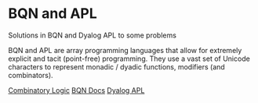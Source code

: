 # BQN and APL
Solutions in BQN and Dyalog APL to some problems

BQN and APL are array programming languages that allow for extremely explicit and tacit (point-free) programming.
They use a vast set of Unicode characters to represent monadic / dyadic functions, modifiers (and combinators).

[Combinatory Logic](https://combinatorylogic.com/)
[BQN Docs](https://mlochbaum.github.io/BQN/)
[Dyalog APL](https://www.dyalog.com/)
